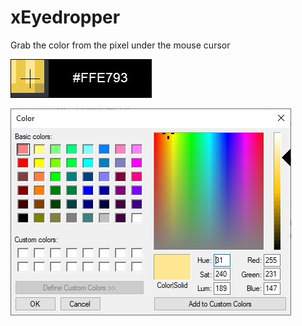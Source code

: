# xEyedropper
Grab the color from the pixel under the mouse cursor

![Screenshot1](https://github.com/xCONFLiCTiONx/xEyedropper/blob/master/Screenshot1.jpg)  

![Screenshot2](https://github.com/xCONFLiCTiONx/xEyedropper/blob/master/Screenshot2.jpg)  
